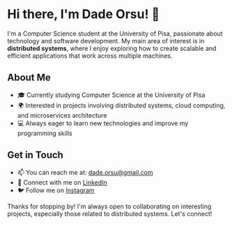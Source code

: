 # Hi there, I'm Dade Orsu! 👋

I'm a Computer Science student at the University of Pisa, passionate about technology and software development. My main area of interest is in **distributed systems**, where I enjoy exploring how to create scalable and efficient applications that work across multiple machines.

## About Me

- 🎓 Currently studying Computer Science at the University of Pisa
- 🌍 Interested in projects involving distributed systems, cloud computing, and microservices architecture
- 💻 Always eager to learn new technologies and improve my programming skills

## Get in Touch

- 📫 You can reach me at: [dade.orsu@gmail.com](mailto:dade.orsu@gmail.com)
- 💼 Connect with me on [LinkedIn](https://www.linkedin.com/in/davide-orsucci-206319250/)
- 🐦 Follow me on [Instagram](https://www.instagram.com/davide_orsucci/)

Thanks for stopping by! I'm always open to collaborating on interesting projects, especially those related to distributed systems. Let's connect!

